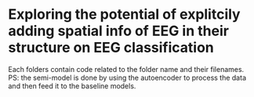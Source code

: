 # Exploring the potential of explitcily adding spatial info of EEG in their structure on EEG classification
Each folders contain code related to the folder name and their filenames.
PS: the semi-model is done by using the autoencoder to process the data and then feed it to the baseline models.
